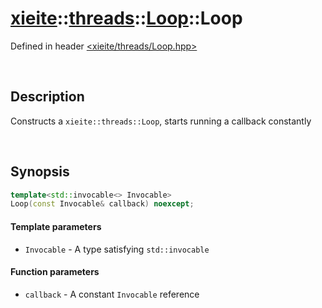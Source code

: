 # [xieite](../../xieite.md)\:\:[threads](../../threads.md)\:\:[Loop](../Loop.md)\:\:Loop
Defined in header [<xieite/threads/Loop.hpp>](../../../include/xieite/threads/Loop.hpp)

&nbsp;

## Description
Constructs a `xieite::threads::Loop`, starts running a callback constantly

&nbsp;

## Synopsis
```cpp
template<std::invocable<> Invocable>
Loop(const Invocable& callback) noexcept;
```
#### Template parameters
- `Invocable` - A type satisfying `std::invocable`
#### Function parameters
- `callback` - A constant `Invocable` reference
